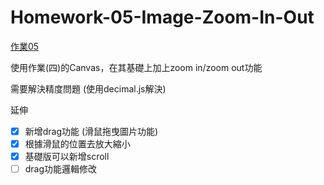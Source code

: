 # Homework-05-Image-Zoom-In-Out

[作業05](https://bobo100.github.io/Homework-05-Image-Zoom-In-Out/)

使用作業(四)的Canvas，在其基礎上加上zoom in/zoom out功能

需要解決精度問題 (使用decimal.js解決)

延伸

- [X] 新增drag功能 (滑鼠拖曳圖片功能)
- [X] 根據滑鼠的位置去放大縮小
- [X] 基礎版可以新增scroll
- [ ] drag功能邏輯修改
